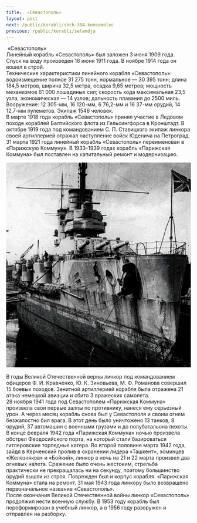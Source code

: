 ```yaml
---
title:  «Севастополь»
layout: post
next: /public/korabli/shch-304-komsomolec
previous: /public/korabli/selemdja
---
```


 «Севастополь»  
Линейный корабль «Севастополь» был заложен 3 июня 1909 года. Спуск на воду произведен 16 июня 1911 года. В ноябре 1914 года он вошел в строй.   
Технические характеристики линейного корабля «Севастополь»: водоизмещение полное 31 275 тонн, нормальное — 30 395 тонн; длина 184,5 метров, ширина 32,5 метра, осадка 9,65 метров; мощность механизмов 61 000 лошадиных сил; скорость хода максимальная 23,5 узла, экономическая — 14 узлов; дальность плавания до 2500 миль. Вооружение: 12 305-мм, 16 120-мм, 6 76,2-мм и 16 37-мм орудий, 14 12,7-мм пулеметов. Экипаж 1546 человек.   
В марте 1918 года корабль «Севастополь» принял участие в Ледовом походе кораблей Балтийского флота из Гельсингфорса в Кронштадт. В октябре 1919 года под командованием С. П. Ставицкого экипаж линкора своей артиллерией отражал наступление войск Юденича на Петроград. 31 марта 1921 года линейный корабль «Севастополь» переименован в «Парижскую Коммуну». В 1933–1939 годах корабль «Парижская Коммуна» был поставлен на капитальный ремонт и модернизацию.   
  

![](/assets/img/sevastopol.gif)  

  
В годы Великой Отечественной верны линкор под командованием офицеров Ф. И. Кравченко, Ю. К. Зиновьева, М. Ф. Романова совершил 15 боевых походов. Зенитной артиллерией корабля была отражена 21 атака немецкой авиации и сбито 3 вражеских самолета.   
28 ноября 1941 года под Севастополем «Парижская Коммуна» произвела свои первые залпы по противнику, нанеся ему серьезный урон. А через месяц корабль снова был у Севастополя и своим огнем безжалостно бил врага. В этот день было уничтожено 13 танков, 8 орудий, 37 автомашин с военными грузами и до полубатальона пехоты.   
В конце февраля 1942 года «Парижская Коммуна» ночью произвела обстрел Феодосийского порта, на который стали базироваться гитлеровские торпедные катера. Во второй половине марта 1942 года, зайдя в Керченский пролив в охранении лидера «Ташкент», эсминцев «Железняков» и «Бойкий», линкор в ночь на 21 и 22 марта произвел два огневых налета. Сражение было очень жестоким, стрельба практически не прекращалась ни на секунду, поэтому большинство орудий вышли из строя. Поврежден был и корпус корабля. «Парижская Коммуна» стала на ремонт. 31 мая 1943 года линкору было возвращено первоначальное название «Севастополь».   
После окончания Великой Отечественной войны линкор «Севастополь» продолжил нести военную службу. В 1953 году корабль был переформирован в учебный линкор, а в 1956 году разоружен и отправлен на разборку.  
 